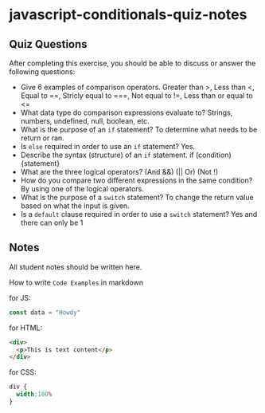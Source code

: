 # javascript-conditionals-quiz-notes

## Quiz Questions

After completing this exercise, you should be able to discuss or answer the following questions:

- Give 6 examples of comparison operators.
Greater than >, Less than <, Equal to ==, Stricly equal to ===, Not equal to !=, Less than or equal to <=
- What data type do comparison expressions evaluate to?
Strings, numbers, undefined, null, boolean, etc.
- What is the purpose of an `if` statement?
To determine what needs to be return or ran.
- Is `else` required in order to use an `if` statement?
Yes.
- Describe the syntax (structure) of an `if` statement.
if (condition) {statement}
- What are the three logical operators?
(And &&)  (|| Or) (Not !)
- How do you compare two different expressions in the same condition?
By using one of the logical operators.
- What is the purpose of a `switch` statement?
To change the return value based on what the input is given.
- Is a `default` clause required in order to use a `switch` statement?
Yes and there can only be 1
## Notes

All student notes should be written here.


How to write `Code Examples` in markdown

for JS:
```javascript
const data = "Howdy"
```

for HTML:
```html
<div>
  <p>This is text content</p>
</div>
```

for CSS:
```css
div {
  width:100%
}
```
